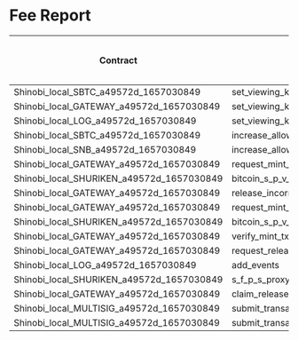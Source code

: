 # Fee Report

| Contract | Function | Message Length | Gas Used | Fee On SCRT (gasPrice = 0.25) |
| -------- | -------  | -------------: | -------: | ----------------------------: |
| Shinobi_local_SBTC_a49572d_1657030849 | set_viewing_key | 21 | 24,488 | 0.006 |
| Shinobi_local_GATEWAY_a49572d_1657030849 | set_viewing_key | 21 | 24,401 | 0.006 |
| Shinobi_local_LOG_a49572d_1657030849 | set_viewing_key | 21 | 24,236 | 0.006 |
| Shinobi_local_SBTC_a49572d_1657030849 | increase_allowance | 110 | 25,510 | 0.006 |
| Shinobi_local_SNB_a49572d_1657030849 | increase_allowance | 110 | 25,509 | 0.006 |
| Shinobi_local_GATEWAY_a49572d_1657030849 | request_mint_address | 58 | 53,017 | 0.013 |
| Shinobi_local_SHURIKEN_a49572d_1657030849 | bitcoin_s_p_v_add_headers | 5579 | 262,417 | 0.066 |
| Shinobi_local_GATEWAY_a49572d_1657030849 | release_incorrect_amount_b_t_c | 582 | 74,063 | 0.019 |
| Shinobi_local_GATEWAY_a49572d_1657030849 | request_mint_address | 58 | 53,122 | 0.013 |
| Shinobi_local_SHURIKEN_a49572d_1657030849 | bitcoin_s_p_v_add_headers | 696 | 95,187 | 0.024 |
| Shinobi_local_GATEWAY_a49572d_1657030849 | verify_mint_tx | 498 | 206,299 | 0.052 |
| Shinobi_local_GATEWAY_a49572d_1657030849 | request_release_btc | 77 | 138,762 | 0.035 |
| Shinobi_local_LOG_a49572d_1657030849 | add_events | 337 | 29,388 | 0.007 |
| Shinobi_local_SHURIKEN_a49572d_1657030849 | s_f_p_s_proxy_append_subsequent_hashes | 2526 | 117,031 | 0.029 |
| Shinobi_local_GATEWAY_a49572d_1657030849 | claim_released_btc | 19440 | 277,464 | 0.069 |
| Shinobi_local_MULTISIG_a49572d_1657030849 | submit_transaction | 440 | 45,286 | 0.011 |
| Shinobi_local_MULTISIG_a49572d_1657030849 | submit_transaction | 392 | 43,231 | 0.011 |